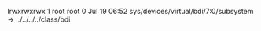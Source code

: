 lrwxrwxrwx 1 root root 0 Jul 19 06:52 sys/devices/virtual/bdi/7:0/subsystem -> ../../../../class/bdi
